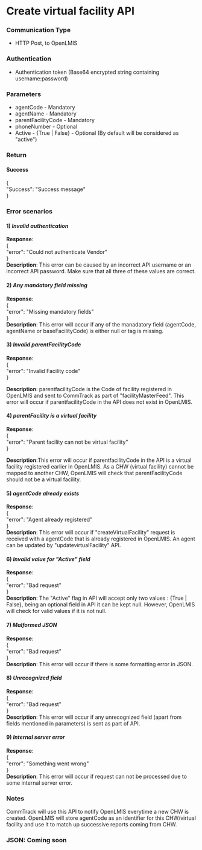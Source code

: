 # Create virtual facility API

### Communication Type

- HTTP Post, to OpenLMIS
 
### Authentication

- Authentication token (Base64 encrypted string containing username:password)

### Parameters

- agentCode - Mandatory
- agentName - Mandatory
- parentFacilityCode - Mandatory
- phoneNumber - Optional
- Active - {True | False} - Optional (By default will be considered as "active")

### Return

#### Success
{  
   "Success": "Success message"  
} 

### Error scenarios

#### 1) *Invalid authentication*  
**Response**:    
{  
   "error": "Could not authenticate Vendor"  
}   
**Description**: This error can be caused by an incorrect API username or an incorrect API password. Make sure that all three of these values are correct.

#### 2) *Any mandatory field missing*
**Response**:  
{    
   "error": "Missing mandatory fields"    
}    
**Description**: This error will occur if any of the manadatory field (agentCode, agentName or baseFacilityCode) is either null or tag is missing.

#### 3) *Invalid parentFacilityCode*
**Response**:  
{        
   "error": "Invalid Facility code"      
}  
  
**Description**: parentfacilityCode is the Code of facility registered in OpenLMIS and sent to CommTrack as part of "facilityMasterFeed". This error will occur if parentfacilityCode in the API does not exist in OpenLMIS.  

#### 4) *parentFacility is a virtual facility*
**Response**:  
{        
   "error": "Parent facility can not be virtual facility"      
}  
  
**Description**:This error will occur if parentfacilityCode in the API is a virtual facility registered earlier in OpenLMIS. As a CHW (virtual facility) cannot be mapped to another CHW, OpenLMIS will check that parentFacilityCode should not be a virtual facility.

#### 5) *agentCode already exists*
**Response**:  
{        
   "error": "Agent already registered"      
}   
**Description**: This error will occur if "createVirtualFacility" request is received with a agentCode that is already registered in OpenLMIS. An agent can be updated by "updatevirtualFacility" API.

#### 6) *Invalid value for "Active" field*
**Response**:  
{        
   "error": "Bad request"      
}   
**Description**: The "Active" flag in API will accept only two values : {True | False}, being an optional field in API it can be kept null. However, OpenLMIS will check for valid values if it is not null.

#### 7) *Malformed JSON*
**Response**:   
{          
   "error": "Bad request"        
}   
**Description**: This error will occur if there is some formatting error in JSON.

#### 8) *Unrecognized field*
**Response**:  
{        
   "error": "Bad request"      
}  
**Description**: This error will occur if any unrecognized field (apart from fields mentioned in parameters) is sent as part of API.

#### 9) *Internal server error*
**Response**:  
{        
   "error": "Something went wrong"      
}  
**Description**: This error will occur if request can not be processed due to some internal server error.

### Notes

CommTrack will use this API to notify OpenLMIS everytime a new CHW is created. OpenLMIS will store agentCode as an identifier for this CHW/virtual facility and use it to match up successive reports coming from CHW.

### JSON: Coming soon

